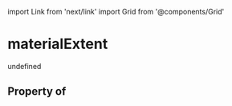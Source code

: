 import Link from 'next/link'
import Grid from '@components/Grid'

# materialExtent

undefined

## Property of



